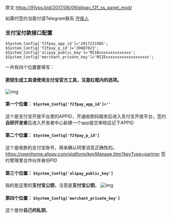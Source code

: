 原文 https://91vps.bid/2017/06/09/alipay_f2f_ss_panel_mod/

如需代签约当面付请Telegram联系 [守夜人](https://t.me/shouyeren)

### 支付宝付款接口配置

```
$System_Config['f2fpay_app_id']='2017221985';
$System_Config['f2fpay_p_id']='20887023';
$System_Config['alipay_public_key']='MIIBxxxxxxxxxxxxxx';
$System_Config['merchant_private_key']='MIIExxxxxxxxxxxxxxxxxxx';
```

一共有四个位置要填写：

#### 密钥生成工具请使用支付宝官方工具，注意红框内的选项。

![img](http://cdn.mmmxcc.cn/blog/20170610/211328759.png?imageView2/0/format/webp/interlace/1/q/75|watermark/2/text/ZmVpeWFuZy5saQ==/font/Y29taWMgc2FucyBtcw==/fontsize/500/fill/IzAzQTlGNA==/dissolve/35/gravity/SouthEast/dx/10/dy/10|imageslim)

#### 第一个位置： `$System_Config['f2fpay_app_id']=''`

这个是支付宝开放平台里的APPID，开通收款码服务后进入支付宝开放平台，签约**自研开发者**后进入开发者中心新建一个app提交审核后记下APPID

#### 第二个位置： `$System_Config['f2fpay_p_id']`

这个是收款的支付宝账号，用来确认阿里消息正确性的。
https://openhome.alipay.com/platform/keyManage.htm?keyType=partner
签约管理里合作伙伴身份PID

#### 第三个位置： `$System_Config['alipay_public_key']`

指的是这里的**支付宝公钥**，注意是**支付宝公钥**。
![img](http://cdn.mmmxcc.cn/blog/20170610/211039761.png?imageView2/0/format/webp/interlace/1/q/75|watermark/2/text/ZmVpeWFuZy5saQ==/font/Y29taWMgc2FucyBtcw==/fontsize/500/fill/IzAzQTlGNA==/dissolve/35/gravity/SouthEast/dx/10/dy/10|imageslim)

#### 第四个位置： `$System_Config['merchant_private_key']`

这个是你**自己的私钥**。